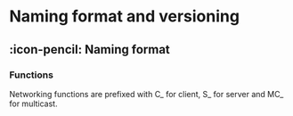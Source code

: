 # Naming format and versioning


## :icon-pencil: Naming format
### Functions
Networking functions are prefixed with C_ for client, S_ for server and MC_ for multicast.